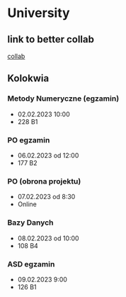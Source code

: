 # University

## link to better collab 
[collab](https://colab.to/r)

## Kolokwia

### Metody Numeryczne (egzamin)
- 02.02.2023 10:00
- 228 B1

### PO egzamin
- 06.02.2023 od 12:00
- 177 B2

### PO (obrona projektu)
- 07.02.2023 od 8:30
- Online

### Bazy Danych
- 08.02.2023 od 10:00
- 108 B4

### ASD egzamin
- 09.02.2023 9:00
- 126 B1
